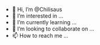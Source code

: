- 👋 Hi, I’m @Chilisaus
- 👀 I’m interested in ...
- 🌱 I’m currently learning ...
- 💞️ I’m looking to collaborate on ...
- 📫 How to reach me ...

<!---
Chilisaus/Chilisaus is a ✨ special ✨ repository because its `README.md` (this file) appears on your GitHub profile.
You can click the Preview link to take a look at your changes.
--->
